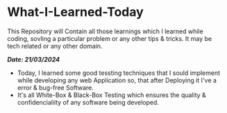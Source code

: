 # What-I-Learned-Today
This Repository will Contain all those learnings which I learned while coding, sovling a particular problem or any other tips & tricks. It may be tech related or any other domain.


***Date: 21/03/2024***
- Today, I learned some good tessting techniques that I sould implement while developing any web Application so, that after Deploying it I've a error & bug-free Software.
- It's all White-Box & Black-Box Testing which ensures the quality & confidencialiity of any software being developed.
